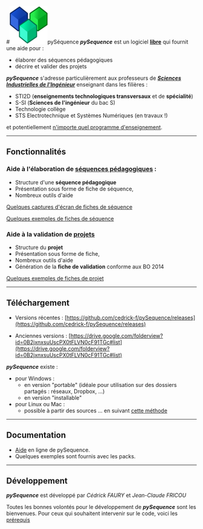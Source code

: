 #![](Logo.png)pySéquence
_**pySequence**_ est un logiciel **[libre](http://www.gnu.org/licenses/gpl.html)** qui fournit une aide pour :
  * élaborer des séquences pédagogiques
  * décrire et valider des projets

_**pySequence**_ s'adresse particulièrement aux professeurs de _**[Sciences Industrielles de l'Ingénieur](http://fr.wikipedia.org/wiki/Sciences_de_l%27ing%C3%A9nieur)**_ enseignant dans les filières :
  * STI2D (**enseignements technologiques transversaux** et de **spécialité**)
  * S-SI (**Sciences de l'ingénieur** du bac S)
  * Technologie collège
  * STS Electrotechnique et Systèmes Numériques (en travaux !)

et potentiellement [n'importe quel programme d'enseignement](https://github.com/cedrick-f/pySequence/wiki/Nouveau_programme).


---


## Fonctionnalités ##
### Aide à l'élaboration de [séquences pédagogiques](https://github.com/cedrick-f/pySequence/wiki/Fonctionalite_Seq) : ###
  * Structure d'une **séquence pédagogique**
  * Présentation sous forme de fiche de séquence,
  * Nombreux outils d'aide

[Quelques captures d'écran de fiches de séquence](https://github.com/cedrick-f/pySequence/wiki/captures_ecran)

[Quelques exemples de fiches de séquence](https://github.com/cedrick-f/pySequence/wiki/ExemplesSequences)

### Aide à la validation de [projets](https://github.com/cedrick-f/pySequence/wiki/Fonctionnalite_Prj) ###
  * Structure du **projet**
  * Présentation sous forme de fiche,
  * Nombreux outils d'aide
  * Génération de la **fiche de validation** conforme aux BO 2014 

[Quelques exemples de fiches de projet](https://github.com/cedrick-f/pySequence/wiki/ExemplesProjets)


---


## Téléchargement ##
 * Versions récentes : [https://github.com/cedrick-f/pySequence/releases](https://github.com/cedrick-f/pySequence/releases)

 * Anciennes versions : [https://drive.google.com/folderview?id=0B2jxnxsuUscPX0tFLVN0cF91TGc#list](https://drive.google.com/folderview?id=0B2jxnxsuUscPX0tFLVN0cF91TGc#list)

_**pySequence**_ existe :
 * pour Windows :
   * en version "portable" (idéale pour utilisation sur des dossiers partagés : réseaux, Dropbox, ...)
   * en version "installable"
 * pour Linux ou Mac :
   * possible à partir des sources ... en suivant [cette méthode](https://github.com/cedrick-f/pySequence/wiki/InstallationMAC)


---


## Documentation ##
  * [Aide](https://github.com/cedrick-f/pySequence/wiki/Aide) en ligne de pySequence.
  * Quelques exemples sont fournis avec les packs.


---


## Développement ##
_**pySequence**_ est développé par _Cédrick FAURY_ et _Jean-Claude FRICOU_

Toutes les bonnes volontés pour le développement de _**pySequence**_ sont les bienvenues.
Pour ceux qui souhaitent intervenir sur le code, voici les [prérequis](https://github.com/cedrick-f/pySequence/wiki/LangageEtDependances)


